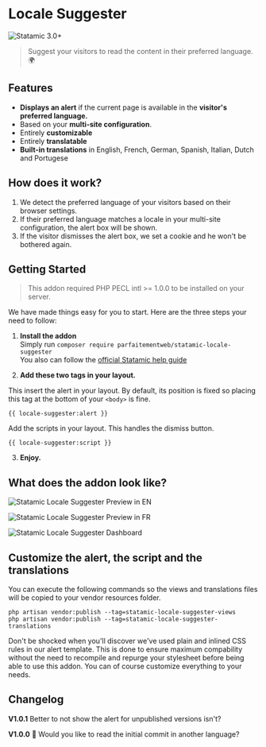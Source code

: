 # Locale Suggester

![Statamic 3.0+](https://img.shields.io/badge/Statamic-3.0+-FF269E?style=for-the-badge&link=https://statamic.com)
> Suggest your visitors to read the content in their preferred language. 🌍

## Features
- **Displays an alert** if the current page is available in the **visitor's preferred language.**
- Based on your **multi-site configuration**.
- Entirely **customizable**
- Entirely **translatable**
- **Built-in translations** in English, French, German, Spanish, Italian, Dutch and Portugese

## How does it work?

1. We detect the preferred language of your visitors based on their browser settings.
2. If their preferred language matches a locale in your multi-site configuration, the alert box will be shown.
3. If the visitor dismisses the alert box, we set a cookie and he won't be bothered again.

## Getting Started

> This addon required PHP PECL intl >= 1.0.0 to be installed on your server.

We have made things easy for you to start. Here are the three steps your need to follow:

1. **Install the addon**  
   Simply run `composer require parfaitementweb/statamic-locale-suggester`  
   You also can follow the [official Statamic help guide](https://statamic.dev/addons#installing-addons)


2. **Add these two tags in your layout.**  

This insert the alert in your layout. By default, its position is fixed so placing this tag at the bottom of your `<body>` is fine.
```
{{ locale-suggester:alert }}
```

Add the scripts in your layout. This handles the dismiss button.
```
{{ locale-suggester:script }}
```

3. **Enjoy.**

## What does the addon look like?

![Statamic Locale Suggester Preview in EN](https://parfaitementweb.com/statamic/statamic-locale-suggester/statamic-locale-suggester-en.png)

![Statamic Locale Suggester Preview in FR](https://parfaitementweb.com/statamic/statamic-locale-suggester/statamic-locale-suggester-fr.png)

![Statamic Locale Suggester Dashboard](https://parfaitementweb.com/statamic/statamic-locale-suggester/statamic-locale-suggester-dashboard.png)

## Customize the alert, the script and the translations

You can execute the following commands so the views and translations files will be copied to your vendor resources folder.

```
php artisan vendor:publish --tag=statamic-locale-suggester-views
php artisan vendor:publish --tag=statamic-locale-suggester-translations
```

Don't be shocked when you'll discover we've used plain and inlined CSS rules in our alert template. This is done to ensure maximum compability without the need to recompile and repurge your stylesheet before being able to use this addon. You can of course customize everything to your needs.

## Changelog

**V1.0.1**
Better to not show the alert for unpublished versions isn't?

**V1.0.0**
🚀 Would you like to read the initial commit in another language?
